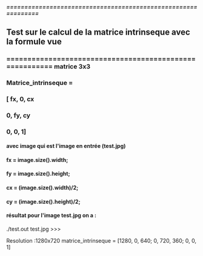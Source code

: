 ##### ==============================================================
## Test sur  le calcul de la matrice intrinseque avec la formule vue 
### ======================================================== matrice 3x3
### Matrice_intrinseque =
###   			[ fx, 0, cx
###				0, fy, cy
### 				0, 0, 1]
#### avec image qui est l'image en entrée (test.jpg)
#### fx = image.size().width;
#### fy = image.size().height;
#### cx = (image.size().width)/2;
#### cy = (image.size().height)/2;


#### résultat pour l'image test.jpg on a : 
./test.out test.jpg >>>
 
Resolution :1280x720
matrice_intrinseque = 
 [1280, 0, 640;
 0, 720, 360;
 0, 0, 1]

